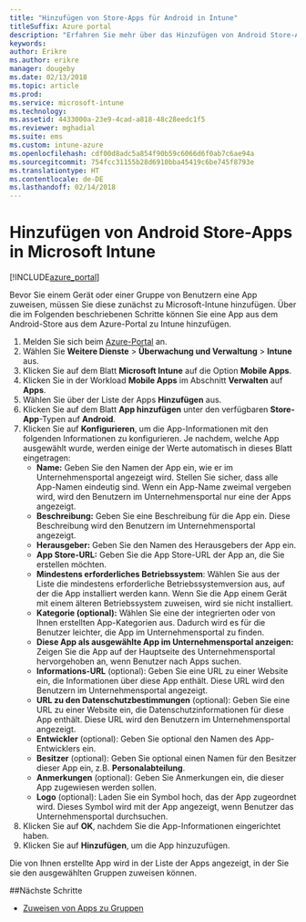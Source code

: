 ```yaml
---
title: "Hinzufügen von Store-Apps für Android in Intune"
titleSuffix: Azure portal
description: "Erfahren Sie mehr über das Hinzufügen von Android Store-Apps in Intune.\""
keywords: 
author: Erikre
ms.author: erikre
manager: dougeby
ms.date: 02/13/2018
ms.topic: article
ms.prod: 
ms.service: microsoft-intune
ms.technology: 
ms.assetid: 4433000a-23e9-4cad-a818-48c28eedc1f5
ms.reviewer: mghadial
ms.suite: ems
ms.custom: intune-azure
ms.openlocfilehash: cdf00d8adc5a854f90b59c6066d6f0ab7c6ae94a
ms.sourcegitcommit: 754fcc31155b28d6910bba45419c6be745f8793e
ms.translationtype: HT
ms.contentlocale: de-DE
ms.lasthandoff: 02/14/2018
---
```

# <a name="how-to-add-android-store-apps-to-microsoft-intune"></a>Hinzufügen von Android Store-Apps in Microsoft Intune

[!INCLUDE[azure_portal](./includes/azure_portal.md)]

Bevor Sie einem Gerät oder einer Gruppe von Benutzern eine App zuweisen, müssen Sie diese zunächst zu Microsoft-Intune hinzufügen. Über die im Folgenden beschriebenen Schritte können Sie eine App aus dem Android-Store aus dem Azure-Portal zu Intune hinzufügen.

1. Melden Sie sich beim [Azure-Portal](https://portal.azure.com) an.
2. Wählen Sie **Weitere Dienste** > **Überwachung und Verwaltung** > **Intune** aus.
3. Klicken Sie auf dem Blatt **Microsoft Intune** auf die Option **Mobile Apps**.
4. Klicken Sie in der Workload **Mobile Apps** im Abschnitt **Verwalten** auf **Apps**.
5. Wählen Sie über der Liste der Apps **Hinzufügen** aus.
6. Klicken Sie auf dem Blatt **App hinzufügen** unter den verfügbaren **Store-App**-Typen auf **Android**.
7. Klicken Sie auf **Konfigurieren**, um die App-Informationen mit den folgenden Informationen zu konfigurieren. Je nachdem, welche App ausgewählt wurde, werden einige der Werte automatisch in dieses Blatt eingetragen:
    - **Name:** Geben Sie den Namen der App ein, wie er im Unternehmensportal angezeigt wird. Stellen Sie sicher, dass alle App-Namen eindeutig sind. Wenn ein App-Name zweimal vergeben wird, wird den Benutzern im Unternehmensportal nur eine der Apps angezeigt.
    - **Beschreibung:** Geben Sie eine Beschreibung für die App ein. Diese Beschreibung wird den Benutzern im Unternehmensportal angezeigt.
    - **Herausgeber:** Geben Sie den Namen des Herausgebers der App ein.
    - **App Store-URL:** Geben Sie die App Store-URL der App an, die Sie erstellen möchten.
    - **Mindestens erforderliches Betriebssystem**: Wählen Sie aus der Liste die mindestens erforderliche Betriebssystemversion aus, auf der die App installiert werden kann. Wenn Sie die App einem Gerät mit einem älteren Betriebssystem zuweisen, wird sie nicht installiert.
    - **Kategorie (optional):** Wählen Sie eine der integrierten oder von Ihnen erstellten App-Kategorien aus. Dadurch wird es für die Benutzer leichter, die App im Unternehmensportal zu finden.
    - **Diese App als ausgewählte App im Unternehmensportal anzeigen:** Zeigen Sie die App auf der Hauptseite des Unternehmensportal hervorgehoben an, wenn Benutzer nach Apps suchen.
    - **Informations-URL** (optional): Geben Sie eine URL zu einer Website ein, die Informationen über diese App enthält. Diese URL wird den Benutzern im Unternehmensportal angezeigt.
    - **URL zu den Datenschutzbestimmungen** (optional): Geben Sie eine URL zu einer Website ein, die Datenschutzinformationen für diese App enthält. Diese URL wird den Benutzern im Unternehmensportal angezeigt.
    - **Entwickler** (optional): Geben Sie optional den Namen des App-Entwicklers ein.
    - **Besitzer** (optional): Geben Sie optional einen Namen für den Besitzer dieser App ein, z.B. **Personalabteilung**.
    - **Anmerkungen** (optional): Geben Sie Anmerkungen ein, die dieser App zugewiesen werden sollen.
    - **Logo** (optional): Laden Sie ein Symbol hoch, das der App zugeordnet wird. Dieses Symbol wird mit der App angezeigt, wenn Benutzer das Unternehmensportal durchsuchen.
8. Klicken Sie auf **OK**, nachdem Sie die App-Informationen eingerichtet haben.
9. Klicken Sie auf **Hinzufügen**, um die App hinzuzufügen.

Die von Ihnen erstellte App wird in der Liste der Apps angezeigt, in der Sie sie den ausgewählten Gruppen zuweisen können. 

##<a name="next-steps"></a>Nächste Schritte

- [Zuweisen von Apps zu Gruppen](apps-deploy.md)